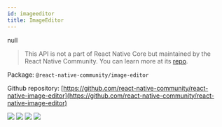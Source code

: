 ```yaml
---
id: imageeditor
title: ImageEditor
---
```


null

> This API is not a part of React Native Core but maintained by the React Native Community. You can learn more at its [repo](https://github.com/react-native-community/react-native-image-editor).

Package: `@react-native-community/image-editor`

Github repository: [https://github.com/react-native-community/react-native-image-editor](https://github.com/react-native-community/react-native-image-editor)

<div class="docs_badges">
<img src="https://img.shields.io/github/stars/react-native-community/react-native-image-editor?style=social" />
<img src="https://img.shields.io/github/issues-pr-raw/react-native-community/react-native-image-editor" />
<img src="https://img.shields.io/github/issues-raw/react-native-community/react-native-image-editor" />
<img src="https://img.shields.io/npm/v/@react-native-community/image-editor" />
</div>
